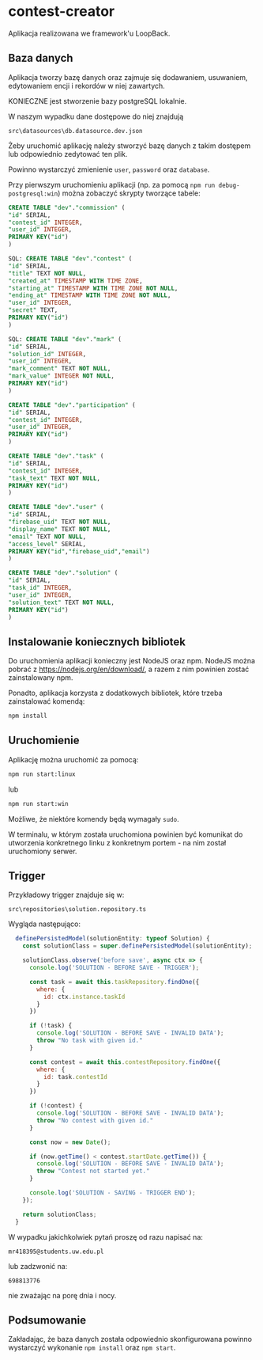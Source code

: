 # contest-creator

Aplikacja realizowana we framework'u LoopBack.

## Baza danych

Aplikacja tworzy bazę danych oraz zajmuje się dodawaniem, usuwaniem, edytowaniem encji i rekordów w niej zawartych.

KONIECZNE jest stworzenie bazy postgreSQL lokalnie.

W naszym wypadku dane dostępowe do niej znajdują

```
src\datasources\db.datasource.dev.json
```

Żeby uruchomić aplikację należy stworzyć bazę danych z takim dostępem lub odpowiednio zedytować ten plik.

Powinno wystarczyć zmienienie `user`, `password` oraz `database`.

Przy pierwszym uruchomieniu aplikacji (np. za pomocą `npm run debug-postgresql:win`) można zobaczyć skrypty tworzące tabele:

```sql
CREATE TABLE "dev"."commission" (
"id" SERIAL,
"contest_id" INTEGER,
"user_id" INTEGER,
PRIMARY KEY("id")
)

SQL: CREATE TABLE "dev"."contest" (
"id" SERIAL,
"title" TEXT NOT NULL,
"created_at" TIMESTAMP WITH TIME ZONE,
"starting_at" TIMESTAMP WITH TIME ZONE NOT NULL,
"ending_at" TIMESTAMP WITH TIME ZONE NOT NULL,
"user_id" INTEGER,
"secret" TEXT,
PRIMARY KEY("id")
)

SQL: CREATE TABLE "dev"."mark" (
"id" SERIAL,
"solution_id" INTEGER,
"user_id" INTEGER,
"mark_comment" TEXT NOT NULL,
"mark_value" INTEGER NOT NULL,
PRIMARY KEY("id")
)

CREATE TABLE "dev"."participation" (
"id" SERIAL,
"contest_id" INTEGER,
"user_id" INTEGER,
PRIMARY KEY("id")
)

CREATE TABLE "dev"."task" (
"id" SERIAL,
"contest_id" INTEGER,
"task_text" TEXT NOT NULL,
PRIMARY KEY("id")
)

CREATE TABLE "dev"."user" (
"id" SERIAL,
"firebase_uid" TEXT NOT NULL,
"display_name" TEXT NOT NULL,
"email" TEXT NOT NULL,
"access_level" SERIAL,
PRIMARY KEY("id","firebase_uid","email")
)

CREATE TABLE "dev"."solution" (
"id" SERIAL,
"task_id" INTEGER,
"user_id" INTEGER,
"solution_text" TEXT NOT NULL,
PRIMARY KEY("id")
)
```

## Instalowanie koniecznych bibliotek

Do uruchomienia aplikacji konieczny jest NodeJS oraz npm. NodeJS można pobrać z https://nodejs.org/en/download/, a razem z nim powinien zostać zainstalowany npm.

Ponadto, aplikacja korzysta z dodatkowych bibliotek, które trzeba zainstalować komendą:

```sh
npm install
```

## Uruchomienie

Aplikację można uruchomić za pomocą:

```sh
npm run start:linux
```

lub

```sh
npm run start:win
```

Możliwe, że niektóre komendy będą wymagały `sudo`.

W terminalu, w którym została uruchomiona powinien być komunikat do utworzenia konkretnego linku z konkretnym portem - na nim został uruchomiony serwer.

## Trigger

Przykładowy trigger znajduje się w:

```
src\repositories\solution.repository.ts
```

Wygląda następująco:

```js
  definePersistedModel(solutionEntity: typeof Solution) {
    const solutionClass = super.definePersistedModel(solutionEntity);

    solutionClass.observe('before save', async ctx => {
      console.log('SOLUTION - BEFORE SAVE - TRIGGER');

      const task = await this.taskRepository.findOne({
        where: {
          id: ctx.instance.taskId
        }
      })

      if (!task) {
        console.log('SOLUTION - BEFORE SAVE - INVALID DATA');
        throw "No task with given id."
      }

      const contest = await this.contestRepository.findOne({
        where: {
          id: task.contestId
        }
      })

      if (!contest) {
        console.log('SOLUTION - BEFORE SAVE - INVALID DATA');
        throw "No contest with given id."
      }

      const now = new Date();

      if (now.getTime() < contest.startDate.getTime()) {
        console.log('SOLUTION - BEFORE SAVE - INVALID DATA');
        throw "Contest not started yet."
      }

      console.log('SOLUTION - SAVING - TRIGGER END');
    });

    return solutionClass;
  }
```

W wypadku jakichkolwiek pytań proszę od razu napisać na:

```
mr418395@students.uw.edu.pl
```

lub zadzwonić na:

```
698813776
```

nie zważając na porę dnia i nocy.

## Podsumowanie

Zakładając, że baza danych została odpowiednio skonfigurowana powinno wystarczyć wykonanie `npm install` oraz `npm start`.
